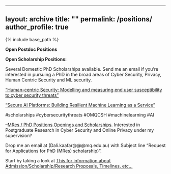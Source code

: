 
---
layout: archive
title: ""
permalink: /positions/
author_profile: true
---

{% include base_path %}

**Open Postdoc Positions**


**Open Scholarship Positions:**

Several Domestic PhD Scholarships available. Send me an email if you’re interested in pursuing a PhD in the broad areas of Cyber Security, Privacy, Human Centric Security and ML security.

[“Human-centric Security: Modelling and measuring end user susceptibility to cyber security threats”](https://www.mq.edu.au/research/phd-and-research-degrees/scholarships/scholarship-search/data/human-centric-security-modelling-and-measuring-end-user-susceptibility-to-cyber-security-threats)

[“Secure AI Platforms: Building Resilient Machine Learning as a Service”](https://www.mq.edu.au/research/phd-and-research-degrees/scholarships/scholarship-search/data/secure-ai-platforms-building-resilient-machine-learning-as-a-service)

#scholarships #cybersecuritythreats #OMQCSH #machinelearning #AI

 
–[MRes / PhD  Positions Openings and Scholarships](https://research.csiro.au/ng/about-us/people/dali-kaafar/interested-pursuing-phd-cyber-security-privacy-sydney/). Interested in Postgraduate Research in Cyber Security and Online Privacy under my supervision?

Drop me an email at (Dali.kaafar\@\@\@mq.edu.au)  with Subject line “Request for Applications for PhD (MRes) scholarship)“.

Start by taking a look at [This for information about Admission/Scholarship/Research Proposals, Timelines, etc…](https://research.csiro.au/ng/about-us/people/dali-kaafar/interested-pursuing-phd-cyber-security-privacy-sydney/) 
